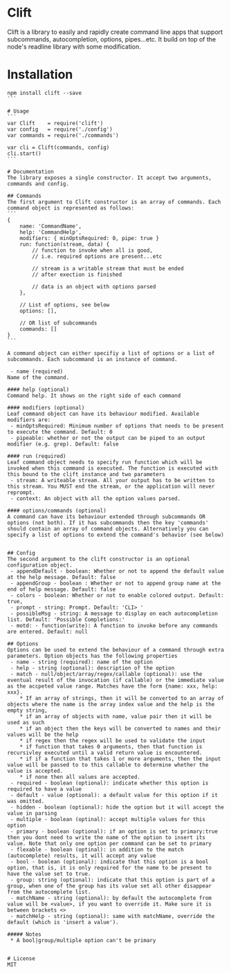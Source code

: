 # Clift
Clift is a library to easily and rapidly create command line apps that support subcommands, autocompletion, options, pipes...etc. It build on top of the node's readline library with some modification.


# Installation
````
npm install clift --save
```

# Usage
```
var Clift    = require('clift')
var config   = require('./config')
var commands = require('./commands')

var cli = Clift(commands, config)
cli.start()
```

# Documentation
The library exposes a single constructor. It accept two arguments, commands and config.

## Commands
The first argument to Clift constructor is an array of commands. Each command object is represented as follows:
```
{
    name: 'CommandName',
    help: 'CommandHelp',
    modifiers: { minOptsRequired: 0, pipe: true }
    run: function(stream, data) { 
        // function to invoke when all is good,
        // i.e. required options are present...etc
        
        // stream is a writable stream that must be ended
        // after exection is finished
        
        // data is an object with options parsed
    },

    // List of options, see below
    options: [],

    // OR list of subcommands
    commands: []
}
```

A command object can either specifiy a list of options or a list of subcommands. Each subcommand is an instance of command.

 - name (required)
Name of the command.

#### help (optional)
Command help. It shows on the right side of each command

#### modifiers (optional)
Leaf command object can have its behaviour modified. Available modifiers are:
 - minOptsRequired: Minimum number of options that needs to be present to execute the command. Default: 0
 - pipeable: whether or not the output can be piped to an output modifier (e.g. grep). Default: false

#### run (required)
Leaf command object needs to specify run function which will be invoked when this command is executed. The function is executed with this bound to the clift instance and two parameters
 - stream: A writeable stream. All your output has to be written to this stream. You MUST end the stream, or the application will never reprompt.
 - context: An object with all the option values parsed.

#### options/commands (optional)
A command can have its behaviour extended through subcommands OR options (not both). If it has subcommands then the key 'commands' should contain an array of command objects. Alternatively you can specify a list of options to extend the command's behavior (see below)


## Config
The second argument to the clift constructor is an optional configuration object.
 - appendDefault - boolean: Whether or not to append the default value at the help message. Default: false
 - appendGroup - boolean : Whether or not to append group name at the end of help message. Default: false
 - colors - boolean: Whether or not to enable colored output. Default: true,
 - prompt - string: Prompt. Default: 'CLI> '
 - possibleMsg - string: A message to display on each autocompletion list. Default: 'Possible Completions:'
 - motd: - function(write): A function to invoke before any commands are entered. Default: null

## Options
Options can be used to extend the behaviour of a command through extra parameters. Option objects has the following properties
 - name - string (required): name of the option
 - help - string (optional): description of the option
 - match - null/object/array/regex/callable (optional): use the eventual result of the invocation (if callable) or the immediate value as the accpeted value range. Matches have the form {name: xxx, help: xxx}.
    * If an array of strings, then it will be converted to an array of objects where the name is the array index value and the help is the empty string,
    * if an array of objects with name, value pair then it will be used as such
    * if an object then the keys will be converted to names and their values will be the help
    * if regex then the regex will be used to validate the input
    * if function that takes 0 arguments, then that function is recursivley executed until a valid return value is encountered.
    * if if a function that takes 1 or more arguments, then the input value will be passed to to this callable to determine whether the value is accepted.
    * if none then all values are accepted.
 - required - boolean (optional): indicate whether this option is required to have a value
 - default - value (optional): a default value for this option if it was omitted.
 - hidden - boolean (optional): hide the option but it will accept the value in parsing
 - multiple - boolean (optinal): accept multiple values for this option
 - primary - boolean (optional): if an option is set to primary:true then you dont need to write the name of the option to insert its value. Note that only one option per command can be set to primary
 - flexable - boolean (optinal): in addition to the match (autocomplete) results, it will accept any value
 - bool - boolean (optional): indicate that this option is a bool option, that is, it is only required for the name to be present to have the value set to true.
 - group: string (optional): indicate that this option is part of a group, when one of the group has its value set all other disappear from the autocomplete list.
 - matchName - string (optional): by default the autocomplete from value will be <value>, if you want to override it. Make sure it is between brackets <>
 - matchHelp - string (optional): same with matchName, override the default (which is 'insert a value').

##### Notes
 * A bool|group/multiple option can't be primary


# License
MIT
